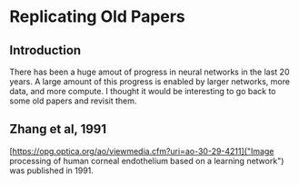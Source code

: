 # Replicating Old Papers

## Introduction
There has been a huge amout of progress in neural networks in the last 20 years. A large amount of this progress is enabled by larger networks, more data, and more compute. I thought it would be interesting to go back to some old papers and revisit them.

## Zhang et al, 1991

[https://opg.optica.org/ao/viewmedia.cfm?uri=ao-30-29-4211]("Image processing of human corneal endothelium based on a learning network") was published in 1991. 